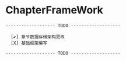 # ChapterFrameWork

    ------------------- TODO -------------------
    
      [✔] 章节数据存储架构更改
      [X] 基础框架编写
    
    ------------------- TODO -------------------
     
